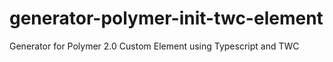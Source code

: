 # generator-polymer-init-twc-element
Generator for Polymer 2.0 Custom Element using Typescript and TWC
